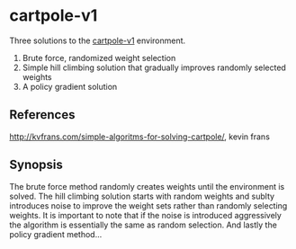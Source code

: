 # cartpole-v1
Three solutions to the [cartpole-v1](https://gym.openai.com/envs/CartPole-v1/) environment.   
  
1. Brute force, randomized weight selection  
2. Simple hill climbing solution that gradually improves randomly selected weights  
3. A policy gradient solution

## References
http://kvfrans.com/simple-algoritms-for-solving-cartpole/, kevin frans

## Synopsis
The brute force method randomly creates weights until the environment is solved. The hill climbing solution starts with random weights and sublty introduces noise to improve the weight sets rather than randomly selecting weights. It is important to note that if the noise is introduced aggressively the algorithm is essentially the same as random selection. And lastly the policy gradient method...
